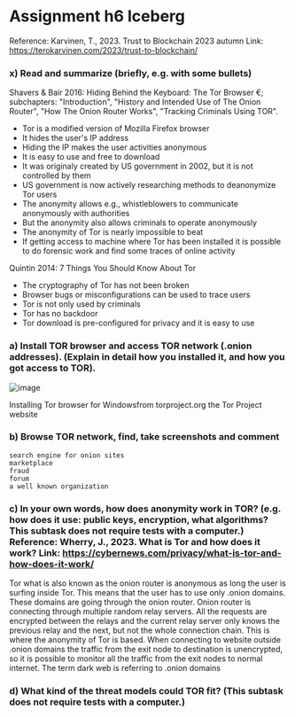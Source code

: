 # Assignment h6 Iceberg

Reference: Karvinen, T., 2023. Trust to Blockchain 2023 autumn Link: https://terokarvinen.com/2023/trust-to-blockchain/

### x) Read and summarize (briefly, e.g. with some bullets)

Shavers & Bair 2016: Hiding Behind the Keyboard: The Tor Browser €; subchapters: "Introduction", "History and Intended Use of The Onion Router", "How The Onion Router Works", "Tracking Criminals Using TOR".

-  Tor is a modified version of Mozilla  Firefox browser
-  It hides the user's IP address
-  Hiding the IP makes the user activities anonymous
-  It is easy to use and free to download
-  It was originaly created by US government in 2002, but it is not controlled by them
-  US government is now actively researching methods to deanonymize Tor users
-  The anonymity allows e.g., whistleblowers to communicate anonymously with authorities
-  But the anonymity also allows criminals to operate anonymously
-  The anonymity of Tor is nearly impossible to beat
-  If getting access to machine where Tor has been installed it is possible to do forensic work and find some traces of online activity

Quintin 2014: 7 Things You Should Know About Tor

- The cryptography of Tor has not been broken
- Browser bugs or misconfigurations can be used to trace users
- Tor is not only used by criminals
- Tor has no backdoor
- Tor download is pre-configured for privacy and it is easy to use

### a) Install TOR browser and access TOR network (.onion addresses). (Explain in detail how you installed it, and how you got access to TOR).

![image](https://github.com/a1600795/Trust2BlockChain/assets/149095048/f1b26d8a-e817-479f-9edb-aa684fb7e380)

Installing Tor browser for Windowsfrom torproject.org the Tor Project website

### b) Browse TOR network, find, take screenshots and comment

    search engine for onion sites
    marketplace
    fraud
    forum
    a well known organization



### c) In your own words, how does anonymity work in TOR? (e.g. how does it use: public keys, encryption, what algorithms? This subtask does not require tests with a computer.) Reference: Wherry, J., 2023. What is Tor and how does it work? Link: https://cybernews.com/privacy/what-is-tor-and-how-does-it-work/

Tor what is also known as the onion router is anonymous as long the user is surfing inside Tor. This means that the user has to use only .onion domains. These domains are going through the onion router. Onion router is connecting through multiple random relay servers. All the requests are encrypted between the relays and the current relay server only knows the previous relay and the next, but not the whole connection chain. This is where the anonymity of Tor is based. When connecting to website outside .onion domains the traffic from the exit node to destination is unencrypted, so it is possible to monitor all the traffic from the exit nodes to normal internet. The term dark web is referring to .onion domains 

### d) What kind of the threat models could TOR fit? (This subtask does not require tests with a computer.)


